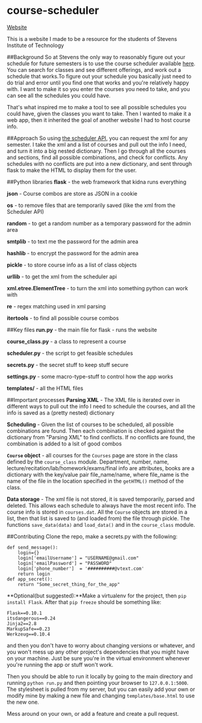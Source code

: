 # course-scheduler

[Website](http://www.sitstuff.com)

This is a website I made to be a resource for the students of Stevens Institute of Technology

##Background
So at Stevens the only way to reasonably figure out your schedule for future semesters is to use the course scheduler available [here](https://web.stevens.edu/scheduler/). You can search for classes and see different offerings, and work out a schedule that works.To figure out your schedule you basically just need to do trial and error until you find one that works and you're relatively happy with. I want to make it so you enter the courses you need to take, and you can see all the schedules you could have.

That's what inspired me to make a tool to see all possible schedules you could have, given the classes you want to take. Then I wanted to make it a web app, then it inherited the goal of another website I had to host course info.

##Approach
So using [the scheduler API](https://www.thegreatco.com/projects/scheduler-api/), you can request the xml for any semester. I take the xml and a list of courses and pull out the info I need, and turn it into a big nested dictionary. Then I go through all the courses and sections, find all possible combinations, and check for conflicts. Any schedules with no conflicts are put into a new dictionary, and sent through flask to make the HTML to display them for the user.

##Python libraries
**flask** - the web framework that kidna runs everything

**json** - Course combos are store as JSON in a cookie

**os** - to remove files that are temporarily saved (like the xml from the Scheduler API)

**random** - to get a random number as a temporary password for the admin area

**smtplib** - to text me the password for the admin area

**hashlib** - to encrypt the password for the admin area

**pickle** - to store course info as a list of class objects

**urllib** -  to get the xml from the scheduler api

**xml.etree.ElementTree** - to turn the xml into something python can work with

**re** - regex matching used in xml parsing

**itertools** - to find all possible course combos

##Key files
**run.py** - the main file for flask - runs the website

**course_class.py** - a class to represent a course

**scheduler.py** - the script to get feasible schedules

**secrets.py** - the secret stuff to keep stuff secure

**settings.py** - some macro-type-stuff to control how the app works

**templates/** - all the HTML files

##Important processes
**Parsing XML** - The XML file is iterated over in different ways to pull out the info I need to schedule the courses, and all the info is saved as a (pretty nested) dictionary

**Scheduling** - Given the list of courses to be scheduled, all possible combinations are found. Then each combination is checked against the dictionary from "Parsing XML" to find conflicts. If no conflicts are found, the combination is added to a lsit of good combos

**`Course` object** - all courses for the `Courses` page are store in the class defined by the `course_class` module. Department, number, name, lecture/recitation/lab/homework/exams/final info are attributes, books are a dictionary with the key/value pair file_name/name, where file_name is the name of the file in the location specified in the `getHTML()` method of the class.

**Data storage** - The xml file is not stored, it is saved temporarily, parsed and deleted. This allows each schedule to always have the most recent info. The course info is stored in `courses.dat`. All the `Course` objects are stored in a list, then that list is saved to (and loaded from) the file through pickle. The functions `save_data(data)` and `load_data()` and in the `course_class` module.

##Contributing
Clone the repo, make a secrets.py with the following:
```
def send_message():
    login={}
    login['emailUsername'] = "USERNAME@gmail.com"
    login['emailPassword'] = "PASSWORD"
    login['phone_number']  = '##########@vtext.com'
    return login
def app_secret():
    return "Some_secret_thing_for_the_app"
```

**Optional(but suggested):**Make a virtualenv for the project, then `pip install Flask`. After that `pip freeze` should be something like:
```
Flask==0.10.1
itsdangerous==0.24
Jinja2==2.8
MarkupSafe==0.23
Werkzeug==0.10.4
```
and then you don't have to worry about changing versions or whatever, and you won't mess up any other project's dependencies that you might have on your machine. Just be sure you're in the virtual environment whenever you're running the app or stuff won't work.

Then you should be able to run it locally by going to the main directory and running `python run.py` and then pointing your browser to `127.0.0.1:5000`. The stylesheet is pulled from my server, but you can easily add your own or modify mine by making a new file and changing `templates/base.html` to use the new one.

Mess around on your own, or add a feature and create a pull request.
